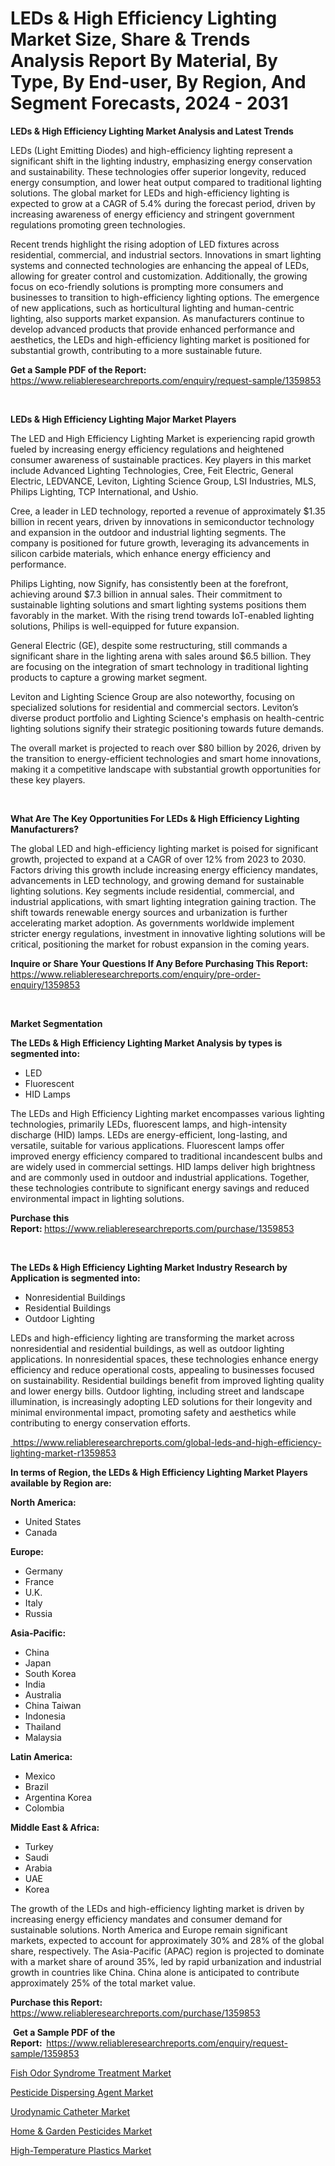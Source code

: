 <p><h1>LEDs & High Efficiency Lighting Market Size, Share & Trends Analysis Report By Material, By Type, By End-user, By Region, And Segment Forecasts, 2024 - 2031</h1></p><p><strong>LEDs & High Efficiency Lighting Market Analysis and Latest Trends</strong></p>
<p><p>LEDs (Light Emitting Diodes) and high-efficiency lighting represent a significant shift in the lighting industry, emphasizing energy conservation and sustainability. These technologies offer superior longevity, reduced energy consumption, and lower heat output compared to traditional lighting solutions. The global market for LEDs and high-efficiency lighting is expected to grow at a CAGR of 5.4% during the forecast period, driven by increasing awareness of energy efficiency and stringent government regulations promoting green technologies.</p><p>Recent trends highlight the rising adoption of LED fixtures across residential, commercial, and industrial sectors. Innovations in smart lighting systems and connected technologies are enhancing the appeal of LEDs, allowing for greater control and customization. Additionally, the growing focus on eco-friendly solutions is prompting more consumers and businesses to transition to high-efficiency lighting options. The emergence of new applications, such as horticultural lighting and human-centric lighting, also supports market expansion. As manufacturers continue to develop advanced products that provide enhanced performance and aesthetics, the LEDs and high-efficiency lighting market is positioned for substantial growth, contributing to a more sustainable future.</p></p>
<p><strong>Get a Sample PDF of the Report:&nbsp;</strong> <a href="https://www.reliableresearchreports.com/enquiry/request-sample/1359853">https://www.reliableresearchreports.com/enquiry/request-sample/1359853</a></p>
<p>&nbsp;</p>
<p><strong>LEDs & High Efficiency Lighting Major Market Players</strong></p>
<p><p>The LED and High Efficiency Lighting Market is experiencing rapid growth fueled by increasing energy efficiency regulations and heightened consumer awareness of sustainable practices. Key players in this market include Advanced Lighting Technologies, Cree, Feit Electric, General Electric, LEDVANCE, Leviton, Lighting Science Group, LSI Industries, MLS, Philips Lighting, TCP International, and Ushio.</p><p>Cree, a leader in LED technology, reported a revenue of approximately $1.35 billion in recent years, driven by innovations in semiconductor technology and expansion in the outdoor and industrial lighting segments. The company is positioned for future growth, leveraging its advancements in silicon carbide materials, which enhance energy efficiency and performance.</p><p>Philips Lighting, now Signify, has consistently been at the forefront, achieving around $7.3 billion in annual sales. Their commitment to sustainable lighting solutions and smart lighting systems positions them favorably in the market. With the rising trend towards IoT-enabled lighting solutions, Philips is well-equipped for future expansion.</p><p>General Electric (GE), despite some restructuring, still commands a significant share in the lighting arena with sales around $6.5 billion. They are focusing on the integration of smart technology in traditional lighting products to capture a growing market segment.</p><p>Leviton and Lighting Science Group are also noteworthy, focusing on specialized solutions for residential and commercial sectors. Leviton’s diverse product portfolio and Lighting Science's emphasis on health-centric lighting solutions signify their strategic positioning towards future demands.</p><p>The overall market is projected to reach over $80 billion by 2026, driven by the transition to energy-efficient technologies and smart home innovations, making it a competitive landscape with substantial growth opportunities for these key players.</p></p>
<p>&nbsp;</p>
<p><strong>What Are The Key Opportunities For LEDs & High Efficiency Lighting Manufacturers?</strong></p>
<p><p>The global LED and high-efficiency lighting market is poised for significant growth, projected to expand at a CAGR of over 12% from 2023 to 2030. Factors driving this growth include increasing energy efficiency mandates, advancements in LED technology, and growing demand for sustainable lighting solutions. Key segments include residential, commercial, and industrial applications, with smart lighting integration gaining traction. The shift towards renewable energy sources and urbanization is further accelerating market adoption. As governments worldwide implement stricter energy regulations, investment in innovative lighting solutions will be critical, positioning the market for robust expansion in the coming years.</p></p>
<p><strong>Inquire or Share Your Questions If Any Before Purchasing This Report:</strong> <a href="https://www.reliableresearchreports.com/enquiry/pre-order-enquiry/1359853">https://www.reliableresearchreports.com/enquiry/pre-order-enquiry/1359853</a></p>
<p>&nbsp;</p>
<p><strong>Market Segmentation</strong></p>
<p><strong>The LEDs & High Efficiency Lighting Market Analysis by types is segmented into:</strong></p>
<p><ul><li>LED</li><li>Fluorescent</li><li>HID Lamps</li></ul></p>
<p><p>The LEDs and High Efficiency Lighting market encompasses various lighting technologies, primarily LEDs, fluorescent lamps, and high-intensity discharge (HID) lamps. LEDs are energy-efficient, long-lasting, and versatile, suitable for various applications. Fluorescent lamps offer improved energy efficiency compared to traditional incandescent bulbs and are widely used in commercial settings. HID lamps deliver high brightness and are commonly used in outdoor and industrial applications. Together, these technologies contribute to significant energy savings and reduced environmental impact in lighting solutions.</p></p>
<p><strong>Purchase this Report:&nbsp;</strong><a href="https://www.reliableresearchreports.com/purchase/1359853">https://www.reliableresearchreports.com/purchase/1359853</a></p>
<p>&nbsp;</p>
<p><strong>The LEDs & High Efficiency Lighting Market Industry Research by Application is segmented into:</strong></p>
<p><ul><li>Nonresidential Buildings</li><li>Residential Buildings</li><li>Outdoor Lighting</li></ul></p>
<p><p>LEDs and high-efficiency lighting are transforming the market across nonresidential and residential buildings, as well as outdoor lighting applications. In nonresidential spaces, these technologies enhance energy efficiency and reduce operational costs, appealing to businesses focused on sustainability. Residential buildings benefit from improved lighting quality and lower energy bills. Outdoor lighting, including street and landscape illumination, is increasingly adopting LED solutions for their longevity and minimal environmental impact, promoting safety and aesthetics while contributing to energy conservation efforts.</p></p>
<p><a href="https://www.reliableresearchreports.com/global-leds-and-high-efficiency-lighting-market-r1359853">&nbsp;https://www.reliableresearchreports.com/global-leds-and-high-efficiency-lighting-market-r1359853</a></p>
<p><strong>In terms of Region, the LEDs & High Efficiency Lighting Market Players available by Region are:</strong></p>
<p>
    <p> <strong> North America: </strong>
        <ul>
            <li>United States</li>
            <li>Canada</li>
        </ul>
        </p> 
    <p> <strong> Europe: </strong>
        <ul>
            <li>Germany</li>
            <li>France</li>
            <li>U.K.</li>
            <li>Italy</li>
            <li>Russia</li>
        </ul>
        </p> 
    <p> <strong> Asia-Pacific: </strong>
        <ul>
            <li>China</li>
            <li>Japan</li>
            <li>South Korea</li>
            <li>India</li>
            <li>Australia</li>
            <li>China Taiwan</li>
            <li>Indonesia</li>
            <li>Thailand</li>
            <li>Malaysia</li>
        </ul>
        </p> 
    <p> <strong> Latin America: </strong>
        <ul>
            <li>Mexico</li>
            <li>Brazil</li>
            <li>Argentina Korea</li>
            <li>Colombia</li>
        </ul>
        </p> 
    <p> <strong> Middle East & Africa: </strong>
        <ul>
            <li>Turkey</li>
            <li>Saudi</li>
            <li>Arabia</li>
            <li>UAE</li>
            <li>Korea</li>
        </ul>
    </p>
    </p>
<p><p>The growth of the LEDs and high-efficiency lighting market is driven by increasing energy efficiency mandates and consumer demand for sustainable solutions. North America and Europe remain significant markets, expected to account for approximately 30% and 28% of the global share, respectively. The Asia-Pacific (APAC) region is projected to dominate with a market share of around 35%, led by rapid urbanization and industrial growth in countries like China. China alone is anticipated to contribute approximately 25% of the total market value.</p></p>
<p><strong>Purchase this Report: </strong><a href="https://www.reliableresearchreports.com/purchase/1359853">https://www.reliableresearchreports.com/purchase/1359853</a></p>
<p>&nbsp;<strong>Get a Sample PDF of the Report:&nbsp;&nbsp;</strong><a href="https://www.reliableresearchreports.com/enquiry/request-sample/1359853">https://www.reliableresearchreports.com/enquiry/request-sample/1359853</a></p>
<p><strong></strong></p>
<p><p><a href="https://www.linkedin.com/pulse/global-fish-odor-syndrome-treatment-market-focus-product-type-ursue?trackingId=wZzSq8%2F9S22M84%2BJliDUJA%3D%3D">Fish Odor Syndrome Treatment Market</a></p><p><a href="https://issuu.com/reportprime-2/docs/pesticide-dispersing-agent-market-s_66e5ac71f6d49b">Pesticide Dispersing Agent Market</a></p><p><a href="https://www.linkedin.com/pulse/insights-urodynamic-catheter-market-size-which-expanding-144-5cqne?trackingId=CYME4%2FKWRHqWfR7lcVx0OA%3D%3D">Urodynamic Catheter Market</a></p><p><a href="https://github.com/AshrafKhan865/Market-Research-Report-List-1/blob/main/home-garden-pesticides-market.md">Home & Garden Pesticides Market</a></p><p><a href="https://github.com/bmorecock/Market-Research-Report-List-5/blob/main/high-temperature-plastics-market.md">High-Temperature Plastics Market</a></p></p>